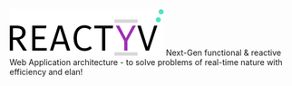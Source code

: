 
<img alt="ie_url" src="/static/Reactyv_Logo.png"/>
Next-Gen functional & reactive Web Application architecture - to solve problems of real-time nature with efficiency and elan!
